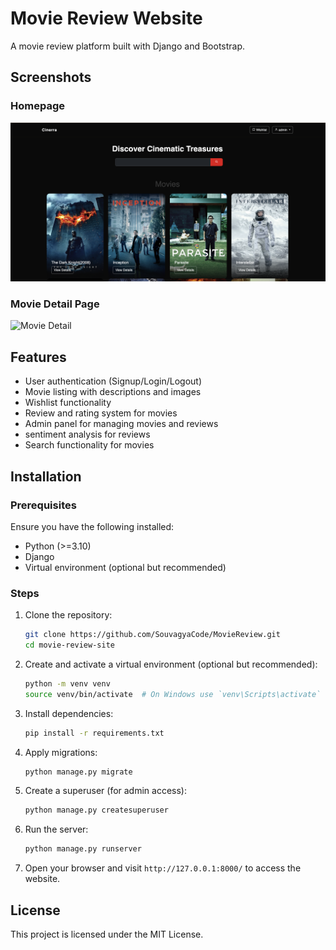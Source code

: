 # Movie Review Website

A movie review platform built with Django and Bootstrap.
## Screenshots
### Homepage
![Homepage](homepage.jpg)

### Movie Detail Page
![Movie Detail](movie.png)

## Features
- User authentication (Signup/Login/Logout)
- Movie listing with descriptions and images
- Wishlist functionality
- Review and rating system for movies
- Admin panel for managing movies and reviews
- sentiment analysis for reviews
- Search functionality for movies

## Installation

### Prerequisites
Ensure you have the following installed:
- Python (>=3.10)
- Django
- Virtual environment (optional but recommended)

### Steps
1. Clone the repository:
   ```sh
   git clone https://github.com/SouvagyaCode/MovieReview.git
   cd movie-review-site
   ```
2. Create and activate a virtual environment (optional but recommended):
   ```sh
   python -m venv venv
   source venv/bin/activate  # On Windows use `venv\Scripts\activate`
   ```
3. Install dependencies:
   ```sh
   pip install -r requirements.txt
   ```
4. Apply migrations:
   ```sh
   python manage.py migrate
   ```
5. Create a superuser (for admin access):
   ```sh
   python manage.py createsuperuser
   ```
6. Run the server:
   ```sh
   python manage.py runserver
   ```
7. Open your browser and visit `http://127.0.0.1:8000/` to access the website.



## License
This project is licensed under the MIT License.


